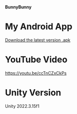 **BunnyBunny**

# My Android App
[Download the latest version .apk](https://github.com/JeongHo16/CottonCandyGrapes/releases/download/v1.0.3/Bunnyz.apk)

# YouTube Video
https://youtu.be/ccTnCZxCkPs 

# Unity Version
Unity 2022.3.15f1
